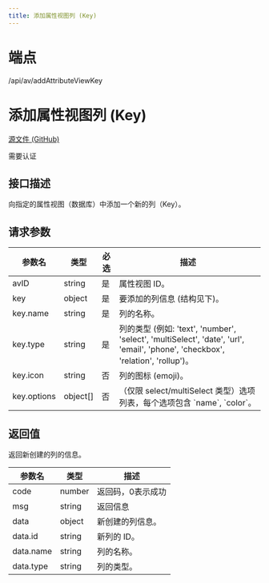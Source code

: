 ```yaml
---
title: 添加属性视图列 (Key)
---
```

# 端点

/api/av/addAttributeViewKey

# 添加属性视图列 (Key)

[源文件 (GitHub)](https://github.com/siyuan-note/siyuan/blob/master/kernel/api/av.go "查看源文件")

需要认证

## 接口描述

向指定的属性视图（数据库）中添加一个新的列（Key）。

## 请求参数

| 参数名 | 类型 | 必选 | 描述 |
| --- | --- | --- | --- |
| avID | string | 是 | 属性视图 ID。 |
| key | object | 是 | 要添加的列信息 (结构见下)。 |
| key.name | string | 是 | 列的名称。 |
| key.type | string | 是 | 列的类型 (例如: 'text', 'number', 'select', 'multiSelect', 'date', 'url', 'email', 'phone', 'checkbox', 'relation', 'rollup')。 |
| key.icon | string | 否 | 列的图标 (emoji)。 |
| key.options | object\[\] | 否 | （仅限 select/multiSelect 类型）选项列表，每个选项包含 \`name\`, \`color\`。 |

## 返回值

返回新创建的列的信息。

| 参数名 | 类型 | 描述 |
| --- | --- | --- |
| code | number | 返回码，0表示成功 |
| msg | string | 返回信息 |
| data | object | 新创建的列信息。 |
| data.id | string | 新列的 ID。 |
| data.name | string | 列的名称。 |
| data.type | string | 列的类型。 |

